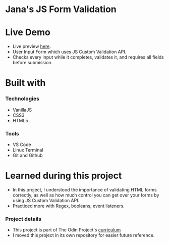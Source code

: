 <h1> Jana's JS Form Validation </h1>

# Live Demo 
[](https://github.com/janaiscoding/js-form-validation/blob/main/js-form-valid-preview.gif)
- Live preview [here](https://janaiscoding.github.io/js-form-validation/).
- User Input Form which uses JS Custom Validation API.</br> 
- Checks every input while it completes, validates it, and requires all fields before submission. </br>

<h1> Built with </h1>

<h3> Technologies </h3>

- VanillaJS
- CSS3
- HTML5

<h3> Tools </h3>

- VS Code 
- Linux Terminal
- Git and Github

<h1>Learned during this project</h1>

- In this project, I understood the importance of validating HTML forms correctly, as well as how much control you can get over your forms by using JS Custom Validation API. </br>
- Practiced more with Regex, booleans, event listeners.

<h3> Project details </h3>

- This project is part of The Odin Project's [curriculum](https://www.theodinproject.com/lessons/node-path-javascript-form-validation-with-javascript#assignment) 
- I moved this project in its own repository for easier future reference. 